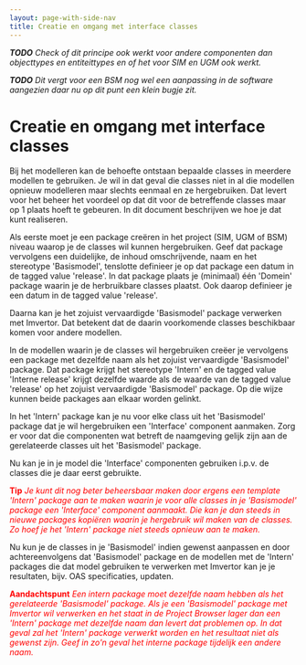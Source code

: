 ```yaml
---
layout: page-with-side-nav
title: Creatie en omgang met interface classes
---
```

_**TODO** Check of dit principe ook werkt voor andere componenten dan objecttypes en entiteittypes en of het 
voor SIM en UGM ook werkt._

_**TODO** Dit vergt voor een BSM nog wel een aanpassing in de software aangezien daar nu op dit punt een klein
bugje zit._

# Creatie en omgang met interface classes
Bij het modelleren kan de behoefte ontstaan bepaalde classes in meerdere modellen te gebruiken. Je wil in dat 
geval die classes niet in al die modellen opnieuw modelleren maar slechts eenmaal en ze hergebruiken. Dat levert 
voor het beheer het voordeel op dat dit voor de betreffende classes maar op 1 plaats hoeft te gebeuren. In dit 
document beschrijven we hoe je dat kunt realiseren.

Als eerste moet je een package creëren in het project (SIM, UGM of BSM) niveau waarop je de classes wil kunnen 
hergebruiken. Geef dat package vervolgens een duidelijke, de inhoud omschrijvende, naam en het stereotype 
'Basismodel', tenslotte definieer je op dat package een datum in de tagged value 'release'. In dat package plaats 
je (minimaal) één 'Domein' package waarin je de herbruikbare classes plaatst. Ook daarop definieer je een datum 
in de tagged value 'release'.

Daarna kan je het zojuist vervaardigde 'Basismodel' package verwerken met Imvertor. Dat betekent dat de daarin 
voorkomende classes beschikbaar komen voor andere modellen.

In de modellen waarin je de classes wil hergebruiken creëer je vervolgens een package met dezelfde naam als het 
zojuist vervaardigde 'Basismodel' package. Dat package krijgt het stereotype 'Intern' en de tagged value 'Interne 
release' krijgt dezelfde waarde als de waarde van de tagged value 'release' op het zojuist vervaardigde 'Basismodel'
package. Op die wijze kunnen beide packages aan elkaar worden gelinkt.

In het 'Intern' package kan je nu voor elke class uit het 'Basismodel' package dat je wil hergebruiken een 
'Interface' component aanmaken. Zorg er voor dat die componenten wat betreft de naamgeving gelijk zijn aan de 
gerelateerde classes uit het 'Basismodel' package.

Nu kan je in je model die 'Interface' componenten gebruiken i.p.v. de classes die je daar eerst gebruikte.

<b><span style="color:red">Tip</span></b> <i><span style="color:red">Je kunt dit nog beter beheersbaar maken door ergens een template 'Intern' package aan te maken waarin je
voor alle classes in je 'Basismodel' package een 'Interface' component aanmaakt. Die kan je dan steeds in nieuwe 
packages kopiëren waarin je hergebruik wil maken van de classes. Zo hoef je het 'Intern' package niet steeds opnieuw 
aan te maken.</span></i>

Nu kun je de classes in je 'Basismodel' indien gewenst aanpassen en door achtereenvolgens dat 'Basismodel' package 
en de modellen met de 'Intern' packages die dat model gebruiken te verwerken met Imvertor kan je je resultaten, bijv. 
OAS specificaties, updaten.

<span style="color:red"><b>Aandachtspunt</b> <i>Een intern package moet dezelfde naam hebben als het gerelateerde 'Basismodel' package. Als je 
een 'Basismodel' package met Imvertor wil verwerken en het staat in de Project Browser lager dan een 'Intern' package
met dezelfde naam dan levert dat problemen op. In dat geval zal het 'Intern' package verwerkt worden en het resultaat
niet als gewenst zijn. Geef in zo'n geval het interne package tijdelijk een andere naam.</i></span>
